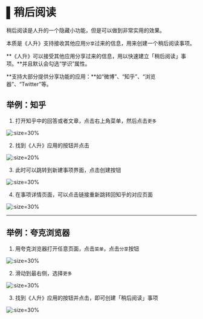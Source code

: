 # ▌稍后阅读

稍后阅读是人升的一个隐藏小功能，但是可以做到非常实用的效果。

本质是《人升》支持接收其他应用`分享`过来的信息，用来创建一个稍后阅读事项。


**《人升》可以接受其他应用分享过来的信息，用以快速建立「稍后阅读」事项。**并且默认会勾选“学识”属性。

**支持大部分提供分享功能的应用：**如“微博”、“知乎”、“浏览器”、“Twitter”等。

## 举例：知乎

1. 打开知乎中的回答或者文章，点击右上角菜单，然后点击`更多`

![](_media/tasks/read_it_later_01.jpg ':size=30%')

2. 找到《人升》应用的按钮并点击

![](_media/tasks/read_it_later_02.jpg ':size=20%')

3. 此时可以跳转到新建事项界面，点击创建按钮

![](_media/tasks/read_it_later_03.jpg ':size=30%')


4. 在事项详情页面，可以点击链接重新跳转回知乎的对应页面


![](_media/tasks/read_it_later_04.jpg ':size=30%')

---

## 举例：夸克浏览器

1. 用夸克浏览器打开任意页面，点击`菜单`，点击`分享`按钮

![](_media/tasks/read_it_later_05.jpg ':size=30%')

2. 滑动到最右侧，选择`更多`

![](_media/tasks/read_it_later_06.jpg ':size=30%')

3. 找到《人升》应用的按钮并点击，即可创建「稍后阅读」事项

![](_media/tasks/read_it_later_07.jpg ':size=30%')

